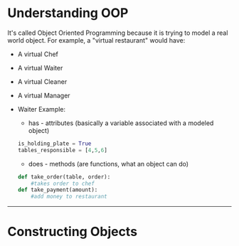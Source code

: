 # Understanding OOP
It's called Object Oriented Programming because it is trying to model a real world object.
For example, a "virtual restaurant" would have:
- A virtual Chef
- A virtual Waiter
- A virtual Cleaner
- A virtual Manager

- Waiter Example:  
    - has - attributes (basically a variable associated with a modeled object)
    ```py
    is_holding_plate = True
    tables_responsible = [4,5,6]
    ```
    - does - methods (are functions, what an object can do)
    ```py
    def take_order(table, order):
        #takes order to chef
    def take_payment(amount):
        #add money to restaurant
    ```

------

# Constructing Objects
